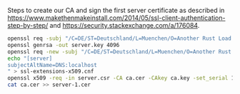 Steps to create our CA and sign the first server certificate as described in <https://www.makethenmakeinstall.com/2014/05/ssl-client-authentication-step-by-step/> and <https://security.stackexchange.com/a/176084>.

```bash
openssl req -subj "/C=DE/ST=Deutschland/L=Muenchen/O=Another Rust Load Balancer/CN=root" -newkey rsa:4096 -keyform PEM -keyout ca.key -x509 -days 3650 -outform PEM -out ca.cer -nodes
openssl genrsa -out server.key 4096
openssl req -new -subj "/C=DE/ST=Deutschland/L=Muenchen/O=Another Rust Load Balancer/CN=localhost" -addext "subjectAltName=DNS:localhost" -key server.key -out server.csr -sha256
echo "[server]
subjectAltName=DNS:localhost
" > ssl-extensions-x509.cnf
openssl x509 -req -in server.csr -CA ca.cer -CAkey ca.key -set_serial 1 -extensions server -days 1024 -outform PEM -out server-1.cer -sha256 -extfile ssl-extensions-x509.cnf
cat ca.cer >> server-1.cer
```
